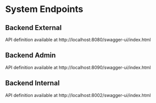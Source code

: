 # System Endpoints #

## Backend External ##

API definition available at
http://localhost:8080/swagger-ui/index.html

## Backend Admin ##

API definition available at
http://localhost:8090/swagger-ui/index.html

## Backend Internal ##

API definition available at
http://localhost:8002/swagger-ui/index.html
